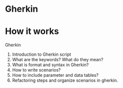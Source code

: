 # Gherkin

# How it works

Gherkin
1. Introduction to Gherkin script
2. What are the keywords? What do they mean?
3. What is format and syntax in Gherkin?
4. How to write scenarios?
5. How to include parameter and data tables?
6. Refactoring steps and organize scenarios in gherkin.
